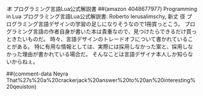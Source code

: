*本* プログラミング言語Lua公式解説書
 ##(amazon 4048677977) Programming in Lua プログラミング言語Lua公式解説書: Roberto Ierusalimschy, 新丈 径
プログラミング言語デザインの学習の足しになりそうなので1冊買っとこう。
プログラミング言語の作者自身が書いた本は貴重なので、見つけたらできるだけ買っときたいものだ。
時々、言語デザインのトレードオフについて書かれていることがある。
特に有用な情報としては、実際には採用しなかった案と、採用しなかった理由が書かれている場合だ。
そんなことは言語デザイナ本人しか知らないからねぇ。

##(comment-data Neyra That%27s%20a%20crackerjack%20answer%20to%20an%20interesting%20qeuiston)
